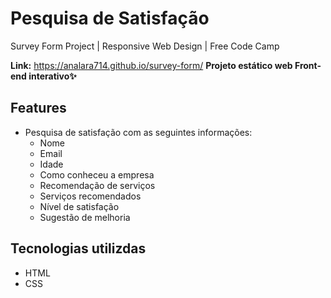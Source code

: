 # Pesquisa de Satisfação

Survey Form Project | Responsive Web Design | Free Code Camp

**Link:** https://analara714.github.io/survey-form/
**Projeto estático web Front-end interativo✨**

## Features

- Pesquisa de satisfação com as seguintes informações:
  - Nome
  - Email
  - Idade
  - Como conheceu a empresa
  - Recomendação de serviços
  - Serviços recomendados
  - Nível de satisfação
  - Sugestão de melhoria

## Tecnologias utilizdas

- HTML
- CSS
